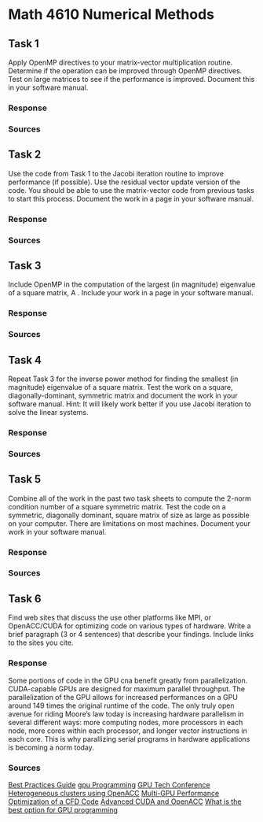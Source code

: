 # Math 4610 Numerical Methods

## Task 1
Apply OpenMP directives to your matrix-vector multiplication routine. Determine if the operation can be improved through OpenMP directives. Test on large matrices to see if the performance is improved. Document this in your software manual.
### Response

### Sources

## Task 2
Use the code from Task 1 to the Jacobi iteration routine to improve performance (if possible). Use the residual vector update version of the code. You should be able to use the matrix-vector code from previous tasks to start this process. Document the work in a page in your software manual.
### Response

### Sources

## Task 3
Include OpenMP in the computation of the largest (in magnitude) eigenvalue of a square matrix, 
A
. Include your work in a page in your software manual.
### Response

### Sources

## Task 4
Repeat Task 3 for the inverse power method for finding the smallest (in magnitude) eigenvalue of a square matrix. Test the work on a square, diagonally-dominant, symmetric matrix and document the work in your software manual. Hint: It will likely work better if you use Jacobi iteration to solve the linear systems.
### Response

### Sources

## Task 5
Combine all of the work in the past two task sheets to compute the 2-norm condition number of a square symmetric matrix. Test the code on a symmetric, diagonally dominant, square matrix of size as large as possible on your computer. There are limitations on most machines. Document your work in your software manual.
### Response

### Sources

## Task 6
Find web sites that discuss the use other platforms like MPI, or OpenACC/CUDA for optimizing code on various types of hardware. Write a brief paragraph (3 or 4 sentences) that describe your findings. Include links to the sites you cite.
### Response
Some portions of code in the GPU cna benefit greatly from parallelization. CUDA-capable GPUs  are designed for maximum parallel throughput. The parallelization of the GPU allows for  increased performances on a GPU around 149 times the original runtime of the code. The only truly open avenue for riding Moore’s law today is increasing hardware parallelism in several different ways: more computing nodes, more processors in each node, more cores within each processor, and longer vector instructions in each core. This is why parallizing serial programs in hardware applications is becoming a norm today.
### Sources
[Best Practices Guide](https://docs.nvidia.com/cuda/cuda-c-best-practices-guide/index.html)
[gpu Programming](https://www.asc.edu/sites/default/files/org_sections/HPC/documents/gpu_cuda_acc_10_small.pdf)
[GPU Tech Conference](https://www.openacc.org/events/gpu-technology-conference)
[Heterogeneous clusters using OpenACC](https://www.hpcwire.com/2017/07/03/optimizing-codes-heterogeneous-hpc-clusters-using-openacc/)
[Multi-GPU Performance Optimization of a CFD Code](https://arxiv.org/pdf/2006.02602.pdf)
[Advanced CUDA and OpenACC](https://materials.prace-ri.eu/377/1/AdvCudaOpenACCLectures.pdf)
[What is the best option for GPU programming](https://www.researchgate.net/post/What-is-the-best-option-for-GPU-programming)
